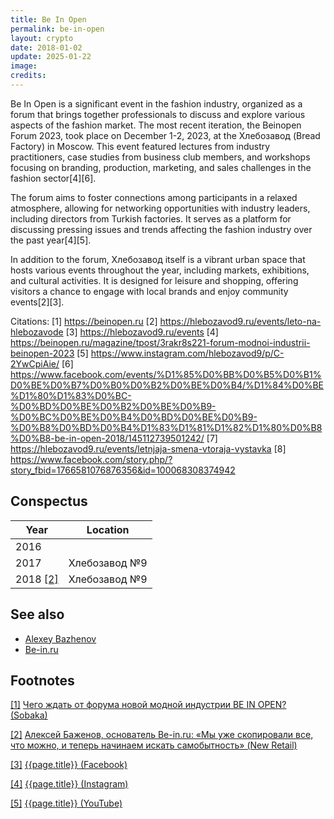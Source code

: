 ```yaml
---
title: Be In Open
permalink: be-in-open
layout: crypto
date: 2018-01-02
update: 2025-01-22
image:
credits:
---
```


Be In Open is a significant event in the fashion industry, organized as a forum that brings together professionals to discuss and explore various aspects of the fashion market. The most recent iteration, the Beinopen Forum 2023, took place on December 1-2, 2023, at the Хлебозавод (Bread Factory) in Moscow. This event featured lectures from industry practitioners, case studies from business club members, and workshops focusing on branding, production, marketing, and sales challenges in the fashion sector[4][6].

The forum aims to foster connections among participants in a relaxed atmosphere, allowing for networking opportunities with industry leaders, including directors from Turkish factories. It serves as a platform for discussing pressing issues and trends affecting the fashion industry over the past year[4][5].

In addition to the forum, Хлебозавод itself is a vibrant urban space that hosts various events throughout the year, including markets, exhibitions, and cultural activities. It is designed for leisure and shopping, offering visitors a chance to engage with local brands and enjoy community events[2][3].

Citations:
[1] https://beinopen.ru
[2] https://hlebozavod9.ru/events/leto-na-hlebozavode
[3] https://hlebozavod9.ru/events
[4] https://beinopen.ru/magazine/tpost/3rakr8s221-forum-modnoi-industrii-beinopen-2023
[5] https://www.instagram.com/hlebozavod9/p/C-2YwCpiAie/
[6] https://www.facebook.com/events/%D1%85%D0%BB%D0%B5%D0%B1%D0%BE%D0%B7%D0%B0%D0%B2%D0%BE%D0%B4/%D1%84%D0%BE%D1%80%D1%83%D0%BC-%D0%BD%D0%BE%D0%B2%D0%BE%D0%B9-%D0%BC%D0%BE%D0%B4%D0%BD%D0%BE%D0%B9-%D0%B8%D0%BD%D0%B4%D1%83%D1%81%D1%82%D1%80%D0%B8%D0%B8-be-in-open-2018/145112739501242/
[7] https://hlebozavod9.ru/events/letnjaja-smena-vtoraja-vystavka
[8] https://www.facebook.com/story.php/?story_fbid=1766581076876356&id=100068308374942

## Сonspectus

|Year|Location|
|-|-|
|2016||
|2017|Хлебозавод №9|
|2018 <span id="a2">[\[2\]](#f2)</span>|Хлебозавод №9|

## See also

+ [Alexey Bazhenov](bazhenov-alexey)
+ [Be-in.ru](be-in)

## Footnotes

[[1]](#a1) <span id="f1"></span> [Чего ждать от форума новой модной индустрии BE IN OPEN? (Sobaka)](http://www.sobaka.ru/fashion/heroes/58078)

[[2]](#a2) <span id="f2"></span> [Алексей Баженов, основатель Be-in.ru: «Мы уже скопировали все, что можно, и теперь начинаем искать самобытность» (New Retail)](http://www.sobaka.ru/fashion/heroes/58078)

[[3]](#a3) <span id="f3"></span> [{{page.title}} (Facebook)](https://www.facebook.com/beinopen)

[[4]](#a4) <span id="f4"></span> [{{page.title}} (Instagram)](https://www.instagram.com/bein_open/)

[[5]](#a5) <span id="f5"></span> [{{page.title}} (YouTube)](https://www.youtube.com/beinopen/)
